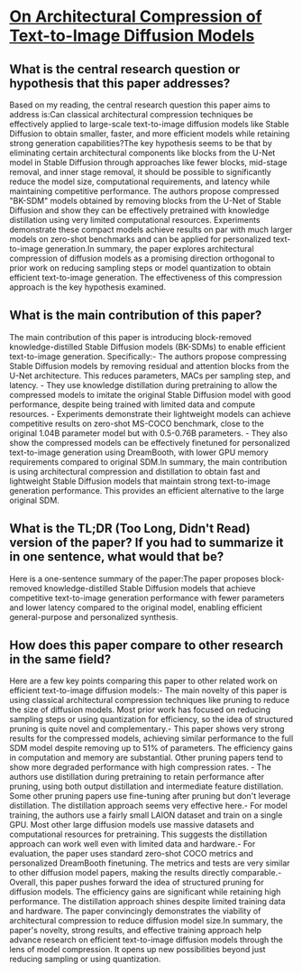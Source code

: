 # [On Architectural Compression of Text-to-Image Diffusion Models](https://arxiv.org/abs/2305.15798)

## What is the central research question or hypothesis that this paper addresses?

Based on my reading, the central research question this paper aims to address is:Can classical architectural compression techniques be effectively applied to large-scale text-to-image diffusion models like Stable Diffusion to obtain smaller, faster, and more efficient models while retaining strong generation capabilities?The key hypothesis seems to be that by eliminating certain architectural components like blocks from the U-Net model in Stable Diffusion through approaches like fewer blocks, mid-stage removal, and inner stage removal, it should be possible to significantly reduce the model size, computational requirements, and latency while maintaining competitive performance. The authors propose compressed "BK-SDM" models obtained by removing blocks from the U-Net of Stable Diffusion and show they can be effectively pretrained with knowledge distillation using very limited computational resources. Experiments demonstrate these compact models achieve results on par with much larger models on zero-shot benchmarks and can be applied for personalized text-to-image generation.In summary, the paper explores architectural compression of diffusion models as a promising direction orthogonal to prior work on reducing sampling steps or model quantization to obtain efficient text-to-image generation. The effectiveness of this compression approach is the key hypothesis examined.


## What is the main contribution of this paper?

The main contribution of this paper is introducing block-removed knowledge-distilled Stable Diffusion models (BK-SDMs) to enable efficient text-to-image generation. Specifically:- The authors propose compressing Stable Diffusion models by removing residual and attention blocks from the U-Net architecture. This reduces parameters, MACs per sampling step, and latency. - They use knowledge distillation during pretraining to allow the compressed models to imitate the original Stable Diffusion model with good performance, despite being trained with limited data and compute resources. - Experiments demonstrate their lightweight models can achieve competitive results on zero-shot MS-COCO benchmark, close to the original 1.04B parameter model but with 0.5-0.76B parameters. - They also show the compressed models can be effectively finetuned for personalized text-to-image generation using DreamBooth, with lower GPU memory requirements compared to original SDM.In summary, the main contribution is using architectural compression and distillation to obtain fast and lightweight Stable Diffusion models that maintain strong text-to-image generation performance. This provides an efficient alternative to the large original SDM.


## What is the TL;DR (Too Long, Didn't Read) version of the paper? If you had to summarize it in one sentence, what would that be?

Here is a one-sentence summary of the paper:The paper proposes block-removed knowledge-distilled Stable Diffusion models that achieve competitive text-to-image generation performance with fewer parameters and lower latency compared to the original model, enabling efficient general-purpose and personalized synthesis.


## How does this paper compare to other research in the same field?

Here are a few key points comparing this paper to other related work on efficient text-to-image diffusion models:- The main novelty of this paper is using classical architectural compression techniques like pruning to reduce the size of diffusion models. Most prior work has focused on reducing sampling steps or using quantization for efficiency, so the idea of structured pruning is quite novel and complementary.- This paper shows very strong results for the compressed models, achieving similar performance to the full SDM model despite removing up to 51% of parameters. The efficiency gains in computation and memory are substantial. Other pruning papers tend to show more degraded performance with high compression rates. - The authors use distillation during pretraining to retain performance after pruning, using both output distillation and intermediate feature distillation. Some other pruning papers use fine-tuning after pruning but don't leverage distillation. The distillation approach seems very effective here.- For model training, the authors use a fairly small LAION dataset and train on a single GPU. Most other large diffusion models use massive datasets and computational resources for pretraining. This suggests the distillation approach can work well even with limited data and hardware.- For evaluation, the paper uses standard zero-shot COCO metrics and personalized DreamBooth finetuning. The metrics and tests are very similar to other diffusion model papers, making the results directly comparable.- Overall, this paper pushes forward the idea of structured pruning for diffusion models. The efficiency gains are significant while retaining high performance. The distillation approach shines despite limited training data and hardware. The paper convincingly demonstrates the viability of architectural compression to reduce diffusion model size.In summary, the paper's novelty, strong results, and effective training approach help advance research on efficient text-to-image diffusion models through the lens of model compression. It opens up new possibilities beyond just reducing sampling or using quantization.
